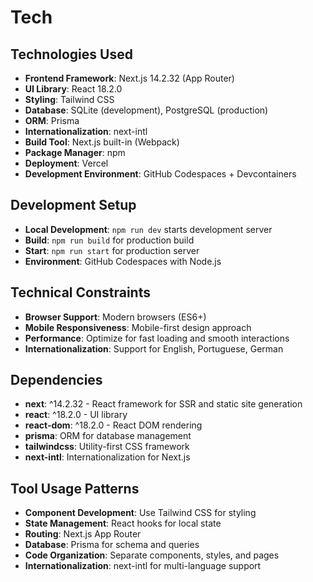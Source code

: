 # Tech

## Technologies Used
- **Frontend Framework**: Next.js 14.2.32 (App Router)
- **UI Library**: React 18.2.0
- **Styling**: Tailwind CSS
- **Database**: SQLite (development), PostgreSQL (production)
- **ORM**: Prisma
- **Internationalization**: next-intl
- **Build Tool**: Next.js built-in (Webpack)
- **Package Manager**: npm
- **Deployment**: Vercel
- **Development Environment**: GitHub Codespaces + Devcontainers

## Development Setup
- **Local Development**: `npm run dev` starts development server
- **Build**: `npm run build` for production build
- **Start**: `npm run start` for production server
- **Environment**: GitHub Codespaces with Node.js

## Technical Constraints
- **Browser Support**: Modern browsers (ES6+)
- **Mobile Responsiveness**: Mobile-first design approach
- **Performance**: Optimize for fast loading and smooth interactions
- **Internationalization**: Support for English, Portuguese, German

## Dependencies
- **next**: ^14.2.32 - React framework for SSR and static site generation
- **react**: ^18.2.0 - UI library
- **react-dom**: ^18.2.0 - React DOM rendering
- **prisma**: ORM for database management
- **tailwindcss**: Utility-first CSS framework
- **next-intl**: Internationalization for Next.js

## Tool Usage Patterns
- **Component Development**: Use Tailwind CSS for styling
- **State Management**: React hooks for local state
- **Routing**: Next.js App Router
- **Database**: Prisma for schema and queries
- **Code Organization**: Separate components, styles, and pages
- **Internationalization**: next-intl for multi-language support